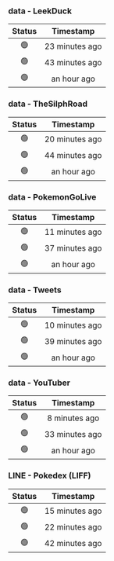 ### data - LeekDuck
| Status | Timestamp |
|:------:|:---------:|
| 🟢 | 23 minutes ago |
| 🟢 | 43 minutes ago |
| 🟢 | an hour ago |

### data - TheSilphRoad
| Status | Timestamp |
|:------:|:---------:|
| 🟢 | 20 minutes ago |
| 🟢 | 44 minutes ago |
| 🟢 | an hour ago |

### data - PokemonGoLive
| Status | Timestamp |
|:------:|:---------:|
| 🟢 | 11 minutes ago |
| 🟢 | 37 minutes ago |
| 🟢 | an hour ago |

### data - Tweets
| Status | Timestamp |
|:------:|:---------:|
| 🟢 | 10 minutes ago |
| 🟢 | 39 minutes ago |
| 🟢 | an hour ago |

### data - YouTuber
| Status | Timestamp |
|:------:|:---------:|
| 🟢 | 8 minutes ago |
| 🟢 | 33 minutes ago |
| 🟢 | an hour ago |

### LINE - Pokedex (LIFF)
| Status | Timestamp |
|:------:|:---------:|
| 🟢 | 15 minutes ago |
| 🟢 | 22 minutes ago |
| 🟢 | 42 minutes ago |

